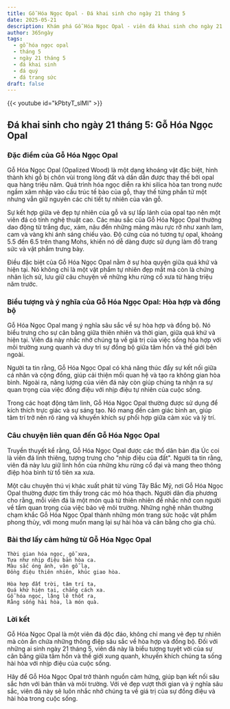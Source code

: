 ```yaml
---
title: Gỗ Hóa Ngọc Opal - Đá khai sinh cho ngày 21 tháng 5
date: 2025-05-21
description: Khám phá Gỗ Hóa Ngọc Opal - viên đá khai sinh cho ngày 21 tháng 5, biểu tượng của Hòa hợp và đồng bộ. Cùng tìm hiểu ý nghĩa sâu sắc của viên đá độc đáo này.
author: 365ngày
tags:
  - gỗ hóa ngọc opal
  - tháng 5
  - ngày 21 tháng 5
  - đá khai sinh
  - đá quý
  - đá trang sức
draft: false
---
```


{{< youtube id="kPbtyT_slMI" >}}

## Đá khai sinh cho ngày 21 tháng 5: Gỗ Hóa Ngọc Opal

### Đặc điểm của Gỗ Hóa Ngọc Opal

Gỗ Hóa Ngọc Opal (Opalized Wood) là một dạng khoáng vật đặc biệt, hình thành khi gỗ bị chôn vùi trong lòng đất và dần dần được thay thế bởi opal qua hàng triệu năm. Quá trình hóa ngọc diễn ra khi silica hòa tan trong nước ngầm xâm nhập vào cấu trúc tế bào của gỗ, thay thế từng phần tử một nhưng vẫn giữ nguyên các chi tiết tự nhiên của vân gỗ.

Sự kết hợp giữa vẻ đẹp tự nhiên của gỗ và sự lấp lánh của opal tạo nên một viên đá có tính nghệ thuật cao. Các màu sắc của Gỗ Hóa Ngọc Opal thường dao động từ trắng đục, xám, nâu đến những mảng màu rực rỡ như xanh lam, cam và vàng khi ánh sáng chiếu vào. Độ cứng của nó tương tự opal, khoảng 5.5 đến 6.5 trên thang Mohs, khiến nó dễ dàng được sử dụng làm đồ trang sức và vật phẩm trưng bày.

Điều đặc biệt của Gỗ Hóa Ngọc Opal nằm ở sự hòa quyện giữa quá khứ và hiện tại. Nó không chỉ là một vật phẩm tự nhiên đẹp mắt mà còn là chứng nhân lịch sử, lưu giữ câu chuyện về những khu rừng cổ xưa từ hàng triệu năm trước.

### Biểu tượng và ý nghĩa của Gỗ Hóa Ngọc Opal: Hòa hợp và đồng bộ

Gỗ Hóa Ngọc Opal mang ý nghĩa sâu sắc về sự hòa hợp và đồng bộ. Nó biểu trưng cho sự cân bằng giữa thiên nhiên và thời gian, giữa quá khứ và hiện tại. Viên đá này nhắc nhở chúng ta về giá trị của việc sống hòa hợp với môi trường xung quanh và duy trì sự đồng bộ giữa tâm hồn và thế giới bên ngoài.

Người ta tin rằng, Gỗ Hóa Ngọc Opal có khả năng thúc đẩy sự kết nối giữa cá nhân và cộng đồng, giúp cải thiện mối quan hệ và tạo ra không gian hòa bình. Ngoài ra, năng lượng của viên đá này còn giúp chúng ta nhận ra sự quan trọng của việc đồng điệu với nhịp điệu tự nhiên của cuộc sống.

Trong các hoạt động tâm linh, Gỗ Hóa Ngọc Opal thường được sử dụng để kích thích trực giác và sự sáng tạo. Nó mang đến cảm giác bình an, giúp tâm trí trở nên rõ ràng và khuyến khích sự phối hợp giữa cảm xúc và lý trí.

### Câu chuyện liên quan đến Gỗ Hóa Ngọc Opal

Truyền thuyết kể rằng, Gỗ Hóa Ngọc Opal được các thổ dân bản địa Úc coi là viên đá linh thiêng, tượng trưng cho "nhịp điệu của đất". Người ta tin rằng, viên đá này lưu giữ linh hồn của những khu rừng cổ đại và mang theo thông điệp hòa bình từ tổ tiên xa xưa.

Một câu chuyện thú vị khác xuất phát từ vùng Tây Bắc Mỹ, nơi Gỗ Hóa Ngọc Opal thường được tìm thấy trong các mỏ hóa thạch. Người dân địa phương cho rằng, mỗi viên đá là một món quà từ thiên nhiên để nhắc nhở con người về tầm quan trọng của việc bảo vệ môi trường. Những nghệ nhân thường chạm khắc Gỗ Hóa Ngọc Opal thành những món trang sức hoặc vật phẩm phong thủy, với mong muốn mang lại sự hài hòa và cân bằng cho gia chủ.

### Bài thơ lấy cảm hứng từ Gỗ Hóa Ngọc Opal

```
Thời gian hóa ngọc, gỗ xưa,  
Tựa như nhịp điệu bản hòa ca.  
Màu sắc óng ánh, vân gỗ lạ,  
Đồng điệu thiên nhiên, khúc giao hòa.  

Hòa hợp đất trời, tâm trí ta,  
Quá khứ hiện tại, chẳng cách xa.  
Gỗ hóa ngọc, lặng lẽ thốt ra,  
Rằng sống hài hòa, là món quà.  
```

### Lời kết

Gỗ Hóa Ngọc Opal là một viên đá độc đáo, không chỉ mang vẻ đẹp tự nhiên mà còn ẩn chứa những thông điệp sâu sắc về hòa hợp và đồng bộ. Đối với những ai sinh ngày 21 tháng 5, viên đá này là biểu tượng tuyệt vời của sự cân bằng giữa tâm hồn và thế giới xung quanh, khuyến khích chúng ta sống hài hòa với nhịp điệu của cuộc sống.

Hãy để Gỗ Hóa Ngọc Opal trở thành nguồn cảm hứng, giúp bạn kết nối sâu sắc hơn với bản thân và môi trường. Với vẻ đẹp vượt thời gian và ý nghĩa sâu sắc, viên đá này sẽ luôn nhắc nhở chúng ta về giá trị của sự đồng điệu và hài hòa trong cuộc sống.